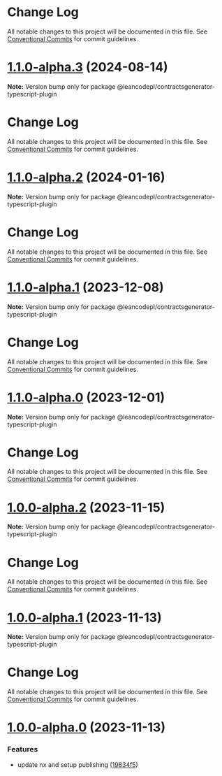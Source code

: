 # Change Log

All notable changes to this project will be documented in this file.
See [Conventional Commits](https://conventionalcommits.org) for commit guidelines.

# [1.1.0-alpha.3](https://github.com/leancodepl/contractsgenerator-typescript/compare/v1.1.0-alpha.2...v1.1.0-alpha.3) (2024-08-14)

**Note:** Version bump only for package @leancodepl/contractsgenerator-typescript-plugin





# Change Log

All notable changes to this project will be documented in this file. See
[Conventional Commits](https://conventionalcommits.org) for commit guidelines.

# [1.1.0-alpha.2](https://github.com/leancodepl/contractsgenerator-typescript/compare/v1.1.0-alpha.1...v1.1.0-alpha.2) (2024-01-16)

**Note:** Version bump only for package @leancodepl/contractsgenerator-typescript-plugin

# Change Log

All notable changes to this project will be documented in this file. See
[Conventional Commits](https://conventionalcommits.org) for commit guidelines.

# [1.1.0-alpha.1](https://github.com/leancodepl/contractsgenerator-typescript/compare/v1.1.0-alpha.0...v1.1.0-alpha.1) (2023-12-08)

**Note:** Version bump only for package @leancodepl/contractsgenerator-typescript-plugin

# Change Log

All notable changes to this project will be documented in this file. See
[Conventional Commits](https://conventionalcommits.org) for commit guidelines.

# [1.1.0-alpha.0](https://github.com/leancodepl/contractsgenerator-typescript/compare/v1.0.0-alpha.2...v1.1.0-alpha.0) (2023-12-01)

**Note:** Version bump only for package @leancodepl/contractsgenerator-typescript-plugin

# Change Log

All notable changes to this project will be documented in this file. See
[Conventional Commits](https://conventionalcommits.org) for commit guidelines.

# [1.0.0-alpha.2](https://github.com/leancodepl/contractsgenerator-typescript/compare/v1.0.0-alpha.1...v1.0.0-alpha.2) (2023-11-15)

**Note:** Version bump only for package @leancodepl/contractsgenerator-typescript-plugin

# Change Log

All notable changes to this project will be documented in this file. See
[Conventional Commits](https://conventionalcommits.org) for commit guidelines.

# [1.0.0-alpha.1](https://github.com/leancodepl/contractsgenerator-typescript/compare/v1.0.0-alpha.0...v1.0.0-alpha.1) (2023-11-13)

**Note:** Version bump only for package @leancodepl/contractsgenerator-typescript-plugin

# Change Log

All notable changes to this project will be documented in this file. See
[Conventional Commits](https://conventionalcommits.org) for commit guidelines.

# [1.0.0-alpha.0](https://github.com/leancodepl/contractsgenerator-typescript/compare/v0.5.0-alpha.0...v1.0.0-alpha.0) (2023-11-13)

### Features

- update nx and setup publishing
  ([19834f5](https://github.com/leancodepl/contractsgenerator-typescript/commit/19834f5f8ab97c5d04a7d819eeabaa74a010ed51))
